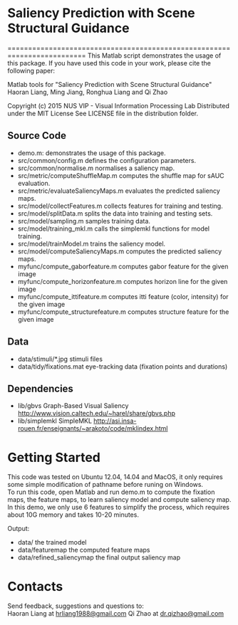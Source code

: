 # Saliency Prediction with Scene Structural Guidance


=========================================================================
This Matlab script demonstrates the usage of this package.
If you have used this code in your work, please cite the following paper:
 
Matlab tools for "Saliency Prediction with Scene Structural Guidance"
Haoran Liang, Ming Jiang, Ronghua Liang and Qi Zhao

Copyright (c) 2015 NUS VIP - Visual Information Processing Lab
Distributed under the MIT License
See LICENSE file in the distribution folder.


## Source Code

- demo.m:                             demonstrates the usage of this package. 
- src/common/config.m                 defines the configuration parameters.
- src/common/normalise.m              normalises a saliency map.
- src/metric/computeShuffleMap.m      computes the shuffle map for sAUC evaluation.
- src/metric/evaluateSaliencyMaps.m   evaluates the predicted saliency maps.
- src/model/collectFeatures.m         collects features for training and testing.
- src/model/splitData.m	              splits the data into training and testing sets.
- src/model/sampling.m	              samples training data.
- src/model/training_mkl.m	      calls the simplemkl functions for model training.
- src/model/trainModel.m              trains the saliency model.
- src/model/computeSaliencyMaps.m     computes the predicted saliency maps.
- myfunc/compute_gaborfeature.m       computes gabor feature for the given image
- myfunc/compute_horizonfeature.m     computes horizon line for the given image
- myfunc/compute_ittifeature.m        computes itti feature (color, intensity) for the given image
- myfunc/compute_structurefeature.m   computes structure feature for the given image




## Data

- data/stimuli/*.jpg                  stimuli files
- data/tidy/fixations.mat             eye-tracking data (fixation points and durations)


## Dependencies

- lib/gbvs 							  Graph-Based Visual Saliency http://www.vision.caltech.edu/~harel/share/gbvs.php
- lib/simplemkl 				      SimpleMKL http://asi.insa-rouen.fr/enseignants/~arakoto/code/mklindex.html


Getting Started
================
This code was tested on Ubuntu 12.04, 14.04 and MacOS, it only requires some simple modification of pathname before runing on Windows.  
To run this code, open Matlab and run demo.m to compute the fixation maps, the feature maps, to learn saliency model and compute saliency map. 
In this demo, we only use 6 features to simplify the process, which requires about 10G memory and takes 10-20 minutes.



Output:
- data/                              the trained model    
- data/featuremap                    the computed feature maps
- data/refined_saliencymap           the final output saliency map 



Contacts
================

Send feedback, suggestions and questions to:   
Haoran Liang at <hrliang1988@gmail.com>
Qi Zhao      at <dr.qizhao@gmail.com>
